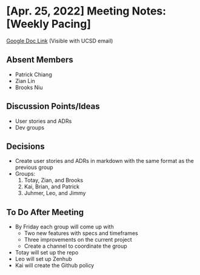 # [Apr. 25, 2022] Meeting Notes: [Weekly Pacing]

[Google Doc Link](https://docs.google.com/document/d/1AKL8vpRjStpPeNVakjK_Hnpr4Bjsn5FKVd1EQOQsNzA/edit) (Visible with UCSD email)

## Absent Members
- Patrick Chiang
- Zian Lin
- Brooks Niu

## Discussion Points/Ideas
- User stories and ADRs
- Dev groups

## Decisions
- Create user stories and ADRs in markdown with the same format as the previous group
- Groups:
  1. Totay, Zian, and Brooks
  2. Kai, Brian, and Patrick
  3. Juhmer, Leo, and Jimmy

## To Do After Meeting
- By Friday each group will come up with
  - Two new features with specs and timeframes
  - Three improvements on the current project
  - Create a channel to coordinate the group
- Totay will set up the repo
- Leo will set up Zenhub
- Kai will create the Github policy